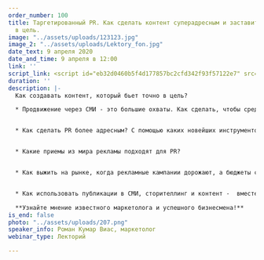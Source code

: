 ```yaml
---
order_number: 100
title: Таргетированный PR. Как сделать контент суперадресным и заставить бить точно
  в цель.
image: "../assets/uploads/123123.jpg"
image_2: "../assets/uploads/Lektory_fon.jpg"
date_text: 9 апреля 2020
date_and_time: 9 апреля в 12:00
link: ''
script_link: <script id="eb32d0460b5f4d177857bc2cfd342f93f57122e7" src="https://edu.pressfeed.ru/pl/lite/widget/script?id=176708"></script>
duration: ''
description: |-
  Как создавать контент, который бьет точно в цель?

  * Продвижение через СМИ - это большие охваты. Как сделать, чтобы среди читателей гарантированно оказалась ваша аудитория?


  * Как сделать PR более адресным? С помощью каких новейших инструментов таргетированной рекламы?


  * Какие приемы из мира рекламы подходят для PR?


  * Как выжить на рынке, когда рекламные кампании дорожают, а бюджеты сдуваются?


  * Как использовать публикации в СМИ, сторителлинг и контент -  вместе или вместо платных способов лидогенерации?

  **Узнайте мнение известного маркетолога и успешного бизнесмена!**
is_end: false
photo: "../assets/uploads/207.png"
speaker_info: Роман Кумар Виас, маркетолог
webinar_type: Лекторий

---
```

